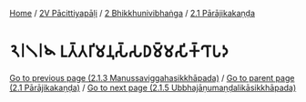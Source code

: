 
[Home](/) / [2V Pācittiyapāḷi](../...md) / [2 Bhikkhunivibhaṅga](...md) / [2.1 Pārājikakaṇḍa](../2V/2/2.1.md)

# 𑁨𑁇𑁧𑁇𑁪 𑀉𑀢𑁆𑀢𑀭𑀺𑀫𑀦𑀼𑀲𑁆𑀲𑀥𑀫𑁆𑀫𑀲𑀺𑀓𑁆𑀔𑀸𑀧𑀤

[Go to previous page (2.1.3 Manussaviggahasikkhāpada)](2.1.3.md) / [Go to parent page (2.1 Pārājikakaṇḍa)](../2V/2/2.1.md) / [Go to next page (2.1.5 Ubbhajāṇumaṇḍalikāsikkhāpada)](2.1.5.md)


